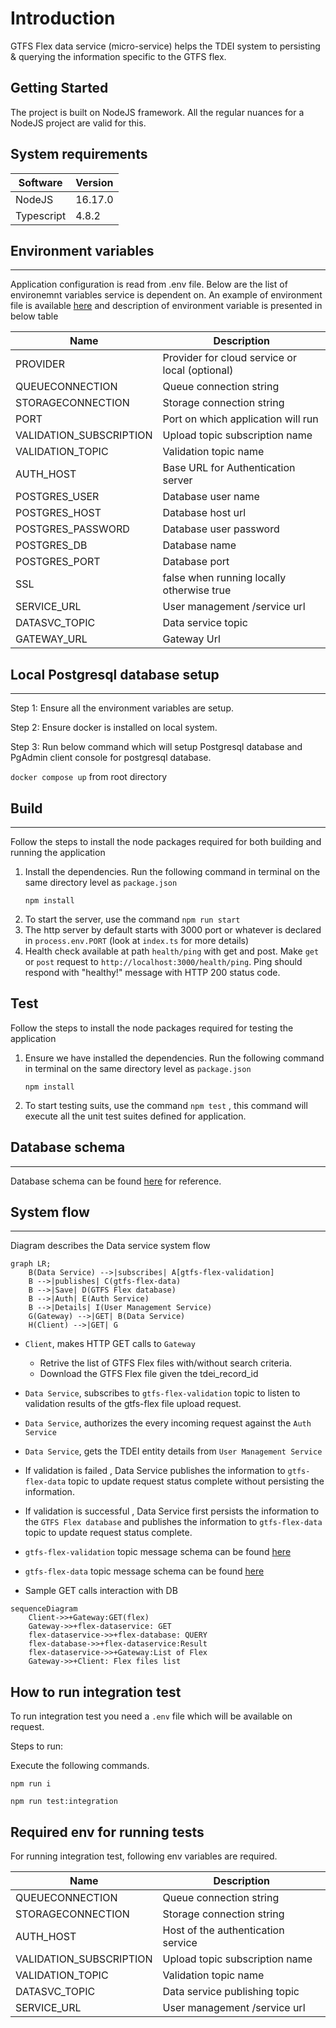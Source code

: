 # Introduction 
GTFS Flex data service (micro-service) helps the TDEI system to persisting & querying the information specific to the GTFS flex. 

## Getting Started

The project is built on NodeJS framework. All the regular nuances for a NodeJS project are valid for this.

## System requirements

| Software | Version|
|----|---|
| NodeJS | 16.17.0|
| Typescript | 4.8.2 |

## Environment variables
---

Application configuration is read from .env file. Below are the list of environemnt variables service is dependent on. An example of environment file is available [here](./env.example) and description of environment variable is presented in below table

|Name| Description |
|--|--|
| PROVIDER | Provider for cloud service or local (optional) |
|QUEUECONNECTION | Queue connection string |
|STORAGECONNECTION | Storage connection string|
|PORT |Port on which application will run|
|VALIDATION_SUBSCRIPTION | Upload topic subscription name|
|VALIDATION_TOPIC | Validation topic name|
|AUTH_HOST | Base URL for Authentication server |
|POSTGRES_USER | Database user name|
|POSTGRES_HOST | Database host url|
|POSTGRES_PASSWORD | Database user password|
|POSTGRES_DB | Database name|
|POSTGRES_PORT | Database port|
|SSL | false when running locally otherwise true|
|SERVICE_URL | User management /service url|
|DATASVC_TOPIC | Data service topic|
| GATEWAY_URL | Gateway Url |


## Local Postgresql database setup
---

Step 1: Ensure all the environment variables are setup.

Step 2: Ensure docker is installed on local system. 

Step 3: Run below command which will setup Postgresql database and PgAdmin client console for postgresql database.

```docker compose up```  from root directory

## Build
---

Follow the steps to install the node packages required for both building and running the application

1. Install the dependencies. Run the following command in terminal on the same directory level as `package.json`
    ```shell
    npm install
    ```
2. To start the server, use the command `npm run start`
3. The http server by default starts with 3000 port or whatever is declared in `process.env.PORT` (look at `index.ts` for more details)
4. Health check available at path `health/ping` with get and post. Make `get` or `post` request to `http://localhost:3000/health/ping`.
Ping should respond with "healthy!" message with HTTP 200 status code.

## Test

Follow the steps to install the node packages required for testing the application

1. Ensure we have installed the dependencies. Run the following command in terminal on the same directory level as `package.json`
    ```shell
    npm install
    ```
2. To start testing suits, use the command `npm test` , this command will execute all the unit test suites defined for application.

## Database schema
---

Database schema can be found [here](https://github.com/TaskarCenterAtUW/TDEI-internaldocs/blob/master/adr/database-schema.md) for reference.

## System flow
---

Diagram describes the Data service system flow

```mermaid
graph LR;
    B(Data Service) -->|subscribes| A[gtfs-flex-validation]
    B -->|publishes| C(gtfs-flex-data)
    B -->|Save| D(GTFS Flex database)
    B -->|Auth| E(Auth Service)
    B -->|Details| I(User Management Service)
    G(Gateway) -->|GET| B(Data Service)
    H(Client) -->|GET| G
```

- `Client`, makes HTTP GET calls to `Gateway`
    - Retrive the list of GTFS Flex files with/without search criteria.
    - Download the GTFS Flex file given the tdei_record_id

- `Data Service`, subscribes to `gtfs-flex-validation` topic to listen to validation results of the gtfs-flex file upload request.

- `Data Service`, authorizes the every incoming request against the `Auth Service` 

- `Data Service`, gets the TDEI entity details from `User Management Service` 

- If validation is failed , Data Service publishes the information to `gtfs-flex-data` topic to update request status complete without persisting the information.

- If validation is successful , Data Service first persists the information to the `GTFS Flex database` and publishes the information to `gtfs-flex-data` topic to update request status complete.

- `gtfs-flex-validation` topic message schema can be found [here](https://github.com/TaskarCenterAtUW/TDEI-event-messages/blob/dev/schema/gtfs-flex-validation-schema.json)

- `gtfs-flex-data` topic message schema can be found [here](https://github.com/TaskarCenterAtUW/TDEI-event-messages/blob/dev/schema/gtfs-flex-validation-schema.json)


- Sample GET calls interaction with DB

```mermaid
sequenceDiagram
    Client->>+Gateway:GET(flex)
    Gateway->>+flex-dataservice: GET
    flex-dataservice->>+flex-database: QUERY
    flex-database->>+flex-dataservice:Result
    flex-dataservice->>+Gateway:List of Flex
    Gateway->>+Client: Flex files list
```

## How to run integration test
To run integration test you need a `.env` file which will be available on request.

Steps to run:

Execute the following commands.

```
npm run i
```

``` 
npm run test:integration
```

## Required env for running tests

For running integration test, following env variables are required.

|Name| Description |
|--|--|
|QUEUECONNECTION | Queue connection string |
|STORAGECONNECTION | Storage connection string|
|AUTH_HOST | Host of the authentication service |
|VALIDATION_SUBSCRIPTION | Upload topic subscription name|
|VALIDATION_TOPIC | Validation topic name|
|DATASVC_TOPIC | Data service publishing topic|
|SERVICE_URL | User management /service url|
